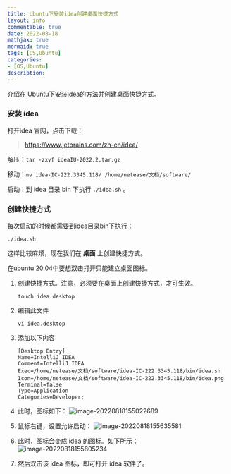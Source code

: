 ```yaml
---
title: Ubuntu下安装idea创建桌面快捷方式
layout: info
commentable: true
date: 2022-08-18
mathjax: true
mermaid: true
tags: [OS,Ubuntu]
categories: 
- [OS,Ubuntu]
description:
---
```


介绍在 Ubuntu下安装idea的方法并创建桌面快捷方式。

<!--more-->

### 安装 idea

打开idea 官网，点击下载：

> https://www.jetbrains.com/zh-cn/idea/

解压：`tar -zxvf ideaIU-2022.2.tar.gz`

移动：`mv idea-IC-222.3345.118/ /home/netease/文档/software/`

启动：到 idea 目录 bin 下执行 `./idea.sh` 。

### 创建快捷方式

每次启动的时候都需要到idea目录bin下执行：

```
./idea.sh
```

这样比较麻烦，现在我们在 **桌面** 上创建快捷方式。

在ubuntu 20.04中要想双击打开只能建立桌面图标。

1. 创建快捷方式。注意，必须要在桌面上创建快捷方式，才可生效。

   ```
   touch idea.desktop
   ```

2. 编辑此文件

   ```
   vi idea.desktop
   ```

3. 添加以下内容

   ```
   [Desktop Entry]
   Name=IntelliJ IDEA
   Comment=IntelliJ IDEA
   Exec=/home/netease/文档/software/idea-IC-222.3345.118/bin/idea.sh
   Icon=/home/netease/文档/software/idea-IC-222.3345.118/bin/idea.png
   Terminal=false
   Type=Application
   Categories=Developer;
   ```

4. 此时，图标如下：
   ![image-20220818155022689](/images/2022/08/image-20220818155022689.png)

5. 鼠标右键，设置允许启动：
   ![image-20220818155635581](/images/2022/08/image-20220818155635581.png)

6. 此时，图标会变成 idea 的图标。如下所示：
   ![image-20220818155805234](/images/2022/08/image-20220818155805234.png)

7. 然后双击该 idea 图标，即可打开 idea 软件了。



